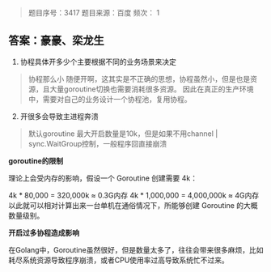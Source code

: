 > 题目序号：3417
> 题目来源：百度
> 频次：    1

## 答案：豪豪、栾龙生

1. 协程具体开多少个主要根据不同的业务场景来决定

> 协程那么小 随便开啊，这其实是不正确的思想，协程虽然小，但是也是资源，且大量goroutine切换也需要消耗很多资源。
> 因此在真正的生产环境中，需要对自己的业务设计一个协程池，复用协程。

2. 开很多会导致主进程奔溃

> 默认goroutine 最大开启数量是10k，但是如果不用channel | sync.WaitGroup控制，一般程序回直接崩溃

**goroutine的限制**

理论上会受内存的影响，假设一个 Goroutine 创建需要 4k：

4k * 80,000 = 320,000k ≈ 0.3G内存
4k * 1,000,000 = 4,000,000k ≈ 4G内存
以此就可以相对计算出来一台单机在通俗情况下，所能够创建 Goroutine 的大概数量级别。

**开启过多协程造成影响**

在Golang中，Goroutine虽然很好，但是数量太多了，往往会带来很多麻烦，比如耗尽系统资源导致程序崩溃，或者CPU使用率过高导致系统忙不过来。